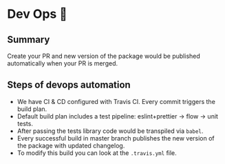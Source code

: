 # Dev Ops 🚢

## Summary

Create your PR and new version of the package would be published automatically when your PR is merged.

## Steps of devops automation

- We have CI & CD configured with Travis CI. Every commit triggers the build plan. 
- Default build plan includes a test pipeline: eslint+prettier → flow → unit tests.
- After passing the tests library code would be transpiled via `babel`.
- Every successful build in master branch publishes the new version of the package with updated changelog.
- To modify this build you can look at the `.travis.yml` file.
